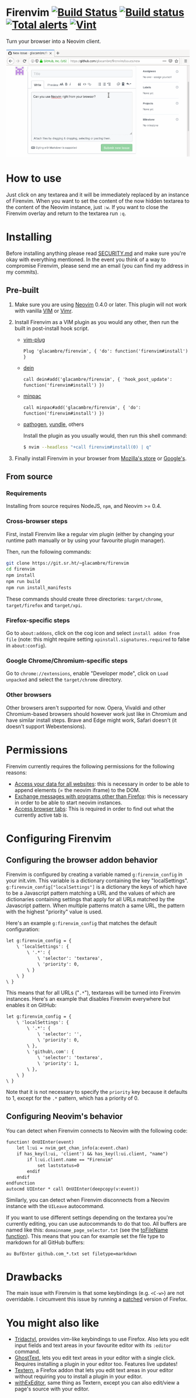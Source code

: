 # Firenvim [![Build Status](https://travis-ci.org/glacambre/firenvim.svg?branch=master)](https://travis-ci.org/glacambre/firenvim) [![Build status](https://ci.appveyor.com/api/projects/status/kboak3f5kl9hkgf4/branch/master?svg=true)](https://ci.appveyor.com/project/glacambre/firenvim/branch/master) [![Total alerts](https://img.shields.io/lgtm/alerts/g/glacambre/firenvim.svg?logo=lgtm&logoWidth=18)](https://lgtm.com/projects/g/glacambre/firenvim/alerts/) [![Vint](https://github.com/glacambre/firenvim/workflows/Vint/badge.svg)](https://github.com/glacambre/firenvim/actions?workflow=Vint)

Turn your browser into a Neovim client.

![Firenvim demo](firenvim.gif)

# How to use

Just click on any textarea and it will be immediately replaced by an instance of Firenvim. When you want to set the content of the now hidden textarea to the content of the Neovim instance, just `:w`. If you want to close the Firenvim overlay and return to the textarea run `:q`.

# Installing

Before installing anything please read [SECURITY.md](SECURITY.md) and make sure you're okay with everything mentioned. In the event you think of a way to compromise Firenvim, please send me an email (you can find my address in my commits).

## Pre-built

1. Make sure you are using [Neovim][nvim] 0.4.0 or later. This plugin will not work with vanilla [VIM][vim] or [Vimr](vimr).

2. Install Firenvim as a VIM plugin as you would any other, then run the built in post-install hook script.

    * [vim-plug](https://github.com/junegunn/vim-plug)

        ```vim
        Plug 'glacambre/firenvim', { 'do': function('firenvim#install') }
        ```

    * [dein](https://github.com/Shougo/dein.vim)

        ```vim
        call dein#add('glacambre/firenvim', { 'hook_post_update': function('firenvim#install') })
        ```

    * [minpac](https://github.com/k-takata/minpac)

        ```vim
        call minpac#add('glacambre/firenvim', { 'do': function('firenvim#install') })
        ```

    * [pathogen](https://github.com/tpope/vim-pathogen), [vundle](https://github.com/VundleVim/Vundle.vim), others

        Install the plugin as you usually would, then run this shell command:

        ```sh
        $ nvim --headless "+call firenvim#install(0) | q"
        ```

3. Finally install Firenvim in your browser from [Mozilla's store](https://addons.mozilla.org/en-US/firefox/addon/firenvim/) or [Google's](https://chrome.google.com/webstore/detail/firenvim/egpjdkipkomnmjhjmdamaniclmdlobbo).

## From source

### Requirements

Installing from source requires NodeJS, `npm`, and Neovim >= 0.4.

### Cross-browser steps

First, install Firenvim like a regular vim plugin (either by changing your runtime path manually or by using your favourite plugin manager).

Then, run the following commands:
```sh
git clone https://git.sr.ht/~glacambre/firenvim
cd firenvim
npm install
npm run build
npm run install_manifests
```
These commands should create three directories: `target/chrome`, `target/firefox` and `target/xpi`.

### Firefox-specific steps
Go to `about:addons`, click on the cog icon and select `install addon from file` (note: this might require setting `xpinstall.signatures.required` to false in `about:config`).

### Google Chrome/Chromium-specific steps
Go to `chrome://extensions`, enable "Developer mode", click on `Load unpacked` and select the `target/chrome` directory.

### Other browsers
Other browsers aren't supported for now. Opera, Vivaldi and other Chromium-based browsers should however work just like in Chromium and have similar install steps. Brave and Edge might work, Safari doesn't (it doesn't support Webextensions).

# Permissions

Firenvim currently requires the following permissions for the following reasons:

- [Access your data for all websites](https://support.mozilla.org/en-US/kb/permission-request-messages-firefox-extensions?as=u&utm_source=inproduct#w_access-your-data-for-all-websites): this is necessary in order to be able to append elements (= the neovim iframe) to the DOM.
- [Exchange messages with programs other than Firefox](https://support.mozilla.org/en-US/kb/permission-request-messages-firefox-extensions?as=u#w_exchange-messages-with-programs-other-than-firefox): this is necessary in order to be able to start neovim instances.
- [Access browser tabs](https://support.mozilla.org/en-US/kb/permission-request-messages-firefox-extensions?as=u#w_access-browser-tabs): This is required in order to find out what the currently active tab is.

# Configuring Firenvim

## Configuring the browser addon behavior

Firenvim is configured by creating a variable named `g:firenvim_config` in your init.vim. This variable is a dictionary containing the key "localSettings". `g:firenvim_config["localSettings"]` is a dictionary the keys of which have to be a Javascript pattern matching a URL and the values of which are dictionaries containing settings that apply for all URLs matched by the Javascript pattern. When multiple patterns match a same URL, the pattern with the highest "priority" value is used.

Here's an example `g:firenvim_config` that matches the default configuration:
```
let g:firenvim_config = {
    \ 'localSettings': {
        \ '.*': {
            \ 'selector': 'textarea',
            \ 'priority': 0,
        \ }
    \ }
\ }
```
This means that for all URLs ("`.*`"), textareas will be turned into Firenvim instances. Here's an example that disables Firenvim everywhere but enables it on GitHub:
```vimscript
let g:firenvim_config = {
    \ 'localSettings': {
        \ '.*': {
            \ 'selector': '',
            \ 'priority': 0,
        \ },
        \ 'github\.com': {
            \ 'selector': 'textarea',
            \ 'priority': 1,
        \ },
    \ }
\ }
```
Note that it is not necessary to specify the `priority` key because it defaults to 1, except for the `.*` pattern, which has a priority of 0.

## Configuring Neovim's behavior

You can detect when Firenvim connects to Neovim with the following code:
```
function! OnUIEnter(event)
    let l:ui = nvim_get_chan_info(a:event.chan)
    if has_key(l:ui, 'client') && has_key(l:ui.client, "name")
        if l:ui.client.name == "Firenvim"
            set laststatus=0
        endif
    endif
endfunction
autocmd UIEnter * call OnUIEnter(deepcopy(v:event))
```

Similarly, you can detect when Firenvim disconnects from a Neovim instance with the `UILeave` autocommand.

If you want to use different settings depending on the textarea you're currently editing, you can use autocommands to do that too. All buffers are named like this: `domainname_page_selector.txt` (see the [toFileName function](src/utils/utils.ts)). This means that you can for example set the file type to markdown for all GitHub buffers:
```
au BufEnter github.com_*.txt set filetype=markdown
```

# Drawbacks

The main issue with Firenvim is that some keybindings (e.g. `<C-w>`) are not overridable. I circumvent this issue by running a [patched](https://github.com/glacambre/firefox-patches) version of Firefox.

# You might also like

- [Tridactyl](https://github.com/tridactyl/tridactyl), provides vim-like keybindings to use Firefox. Also lets you edit input fields and text areas in your favourite editor with its `:editor` command.
- [GhostText](https://github.com/GhostText/GhostText), lets you edit text areas in your editor with a single click. Requires installing a plugin in your editor too. Features live updates!
- [Textern](https://github.com/jlebon/textern), a Firefox addon that lets you edit text areas in your editor without requiring you to install a plugin in your editor.
- [withExEditor](https://github.com/asamuzaK/withExEditor), same thing as Textern, except you can also edit/view a page's source with your editor.

 [nvim]: https://neovim.io
 [vim]: https://www.vim.org
 [vimr]: https://github.com/qvacua/vimr
